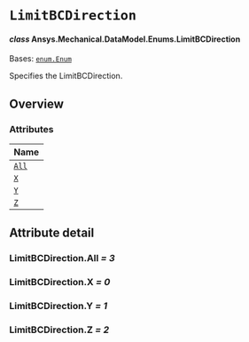 # `LimitBCDirection`

<a id="ansys.mechanical.stubs.v242.Ansys.Mechanical.DataModel.Enums.LimitBCDirection"></a>

#### *class* Ansys.Mechanical.DataModel.Enums.LimitBCDirection

Bases: [`enum.Enum`](https://docs.python.org/3/library/enum.html#enum.Enum)

Specifies the LimitBCDirection.

<!-- !! processed by numpydoc !! -->

<a id="overview"></a>

## Overview

### Attributes

| Name |
| ---------------------------------------------------------------------------------------------------------- |
| [`All`](#LimitBCDirection.All) |
| [`X`](#LimitBCDirection.X) |
| [`Y`](#LimitBCDirection.Y) |
| [`Z`](#LimitBCDirection.Z) |

<a id="attribute-detail"></a>

## Attribute detail

<a id="LimitBCDirection.All"></a>

### LimitBCDirection.All *= 3*

<a id="LimitBCDirection.X"></a>

### LimitBCDirection.X *= 0*

<a id="LimitBCDirection.Y"></a>

### LimitBCDirection.Y *= 1*

<a id="LimitBCDirection.Z"></a>

### LimitBCDirection.Z *= 2*


